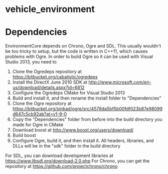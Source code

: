 vehicle_environment
===================




Dependencies
============

EnvironmentCore depends on Chrono, Ogre and SDL. This usually wouldn't be too tricky to setup, but the code is written in C++11, which causes problems
with Ogre. In order to build Ogre so it can be used with Visual Studio 2013, you need to

1. Clone the Ogredeps repository at https://bitbucket.org/cabalistic/ogredeps
2. Install the DirectX June 2010 SDK at http://www.microsoft.com/en-us/download/details.aspx?id=6812
3. Configure the Ogredeps CMake for Visual Studio 2013
4. Build and install it, and then rename the install folder to "Dependencies"
5. Clone the Ogre repository at https://bitbucket.org/sinbad/ogre/src/4578da5bf5b00fdf023b87e98099d647c5cb92ab?at=v1-9-0
6. Copy the "Dependencies" folder from before into the build directory you made for Ogre in CMake
7. Download boost at http://www.boost.org/users/download/
8. Build boost
9. Configure Ogre, build it, and then install it. All headers, libraries, and DLLs will be in the "sdk" folder in the build directory

For SDL, you can download development libraries at https://www.libsdl.org/download-2.0.php
For Chrono, you can get the repository at https://github.com/projectchrono/chrono